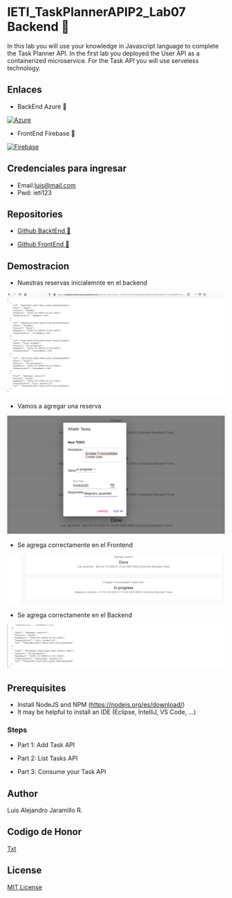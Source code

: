 # IETI_TaskPlannerAPIP2_Lab07 Backend :new_moon_with_face:

In this lab you will use your knowledge in Javascript language to complete the Task Planner API. In the first lab you deployed the User API as a containerized microservice. For the Task API you will use serveless technology.

## Enlaces

* BackEnd Azure :new_moon_with_face:

[![Azure](https://aka.ms/deploytoazurebutton)](https://taskplannerieti.azurewebsites.net/api/list-tasks?code=7Fsi5lElz3ImDt3a4ne9KqDaRhbvV/pNfVexRdvTa/1ZySexKBZYnw==)

* FrontEnd Firebase :full_moon_with_face:

[![Firebase](https://encrypted-tbn0.gstatic.com/images?q=tbn%3AANd9GcTr0pQqeYgoePimnEGjmm2cB_4YcYdCaX_IUA&usqp=CAU)](https://taskplab7.web.app/)

## Credenciales para ingresar

* Email:luis@mail.com
* Pwd: ieti123

## Repositories

* [Github BacktEnd :new_moon_with_face:](https://github.com/luisalejandrojaramillo/IETI_TaskPlannerAPIP2_Lab07)


* [Github FrontEnd :full_moon_with_face:](https://github.com/luisalejandrojaramillo/IETI_TaskPlannerAPIP2FrontEnd_Lab07)

## Demostracion

* Nuestras reservas inicialemnte en el backend

![img1](/img/1.PNG)

* Vamos a agregar una reserva

![img2](/img/2.PNG)

* Se agrega correctamente en el Frontend

![img3](/img/3.PNG)

* Se agrega correctamente en el Backend

![img4](/img/4.PNG)

## Prerequisites

* Install NodeJS and NPM (https://nodejs.org/es/download/)
* It may be helpful to install an IDE (Eclipse, IntelliJ, VS Code, ...)

### Steps

* Part 1: Add Task API

* Part 2: List Tasks API

* Part 3: Consume your Task API

## Author
Luis Alejandro Jaramillo R.

 ## Codigo de Honor
[Txt](/CoHonor.txt)

## License
[MIT License ](/LICENSE)

